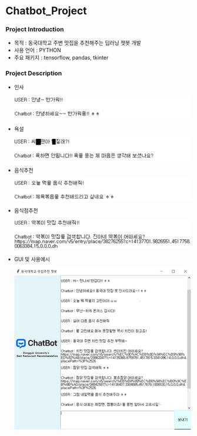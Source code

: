 # Chatbot_Project


### Project Introduction
- 목적 : 동국대학교 주변 맛집을 추천해주는 딥러닝 챗봇 개발
- 사용 언어 : PYTHON
- 주요 패키지 : tensorflow, pandas, tkinter


### Project Description
- 인사

  ![인사](./images/인사.JPG)


- 욕설

  ![욕설](./images/욕설.JPG)


- 음식추천

  ![음식추천](./images/음식추천.JPG)


- 음식점추천

  ![음식점추천](./images/음식점추천.JPG)


- GUI 및 사용예시

  ![사용예시](./images/사용예시.JPG)
